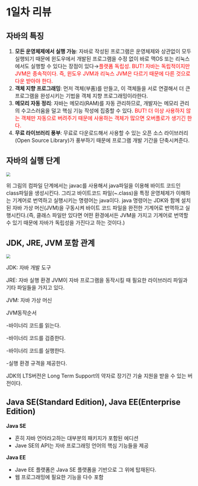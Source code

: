 # 1일차 리뷰

## 자바의 특징

1. **모든 운영체제에서 실행 가능**: 자바로 작성된 프로그램은 운영체제와 상관없이 모두 실행되기 때문에 윈도우에서 개발된 프로그램을 수정 없이 바로 맥OS 또는 리눅스에서도 실행할 수 있다는 장점이 있다→<span style="color:red">플랫폼 독립성. BUT! 자바는 독립적이지만 JVM은 종속적이다. 즉, 윈도우 JVM과 리눅스 JVM은 다르기 때문에 다른 것으로 다운 받아야 한다.</span>
2. **객체 지향 프로그래밍**: 먼저 객체(부품)를 만들고, 이 객체들을 서로 연결해서 더 큰 프로그램을 완성시키는 기법을 객체 지향 프로그래밍이라한다.
3. **메모리 자동 정리**: 자바는 메모리(RAM)를 자동 관리하므로, 개발자는 메모리 관리의 수고스러움을 덜고 핵심 기능 작성에 집중할 수 있다. <span style="color:red">BUT! 더 이상 사용하지 않는 객체만 자동으로 버려주기 때문에 사용하는 객체가 많으면 오버플로가 생기긴 한다.</span>
4. **무료 라이브러리 풍부**: 무료로 다운로드해서 사용할 수 있는 오픈 소스 라이브러리(Open Source Library)가 풍부하기 때문에 프로그램 개발 기간을 단축시켜준다.

## 자바의 실행 단계

<img src="../../../../Users/KOSA/Downloads/스크린샷(303).png" style="zoom:67%;" />

위 그림의 컴파일 단계에서는 javac를 사용해서 java파일을 이용해 바이트 코드인 class파일을 생성시킨다. 그리고 바이트코드 파일(~.class)을 특정 운영체제가 이해하는 기계어로 번역하고 실행시키는 명령어는 java이다. java 명령어는 JDK와 함께 설치된 자바 가상 머신(JVM)을 구동시켜 바이트 코드 파일을 완전한 기계어로 번역하고 실행시킨다.(즉, 클래스 파일만 있다면 어떤 환경에서든 JVM을 가지고 기계어로 번역할 수 있기 때문에 자바가 독립성을 가진다고 하는 것이다.)



## JDK, JRE, JVM 포함 관계

<img src="../../../../Users/KOSA/Downloads/스크린샷(305).png" style="zoom:67%;" />

JDK: 자바 개발 도구

JRE: 자바 실행 환경 JVM이 자바 프로그램을 동작시킬 때 필요한 라이브러리 파일과 기타 파일들을 가지고 있다.

JVM: 자바 가상 머신

JVM동작순서

-바이너리 코드를 읽는다.

-바이너리 코드를 검증한다.

-바이너리 코드를 실행한다.

-실행 환경 규격을 제공한다.

JDK의 LTS버전은 Long Term Support의 약자로 장기간 기술 지원을 받을 수 있는 버전이다.

## Java SE(Standard Edition), Java EE(Enterprise Edition)

**Java SE**

- 흔히 자바 언어라고하는 대부분의 패키지가 포함된 에디션
- Jave SE의 API는 자바 프로그래밍 언어의 핵심 기능들을 제공

**Java EE**

- Jave EE 플랫폼은 Java SE 플랫폼을 기반으로 그 위에 탑재된다.
- 웹 프로그래밍에 필요한 기능을 다수 포함